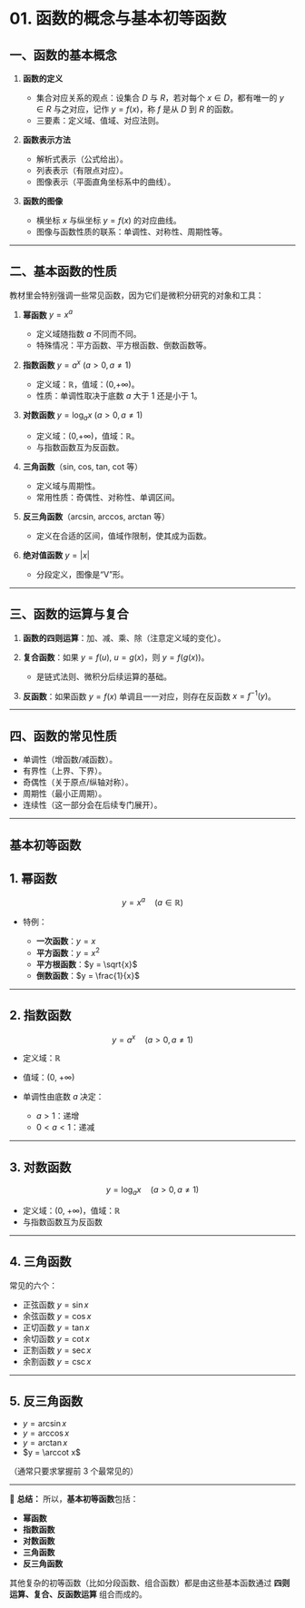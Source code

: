 # 01. 函数的概念与基本初等函数

## 一、函数的基本概念

1. **函数的定义**

   * 集合对应关系的观点：设集合 $D$ 与 $R$，若对每个 $x \in D$，都有唯一的 $y \in R$ 与之对应，记作 $y=f(x)$，称 $f$ 是从 $D$ 到 $R$ 的函数。
   * 三要素：定义域、值域、对应法则。

2. **函数表示方法**

   * 解析式表示（公式给出）。
   * 列表表示（有限点对应）。
   * 图像表示（平面直角坐标系中的曲线）。

3. **函数的图像**

   * 横坐标 $x$ 与纵坐标 $y=f(x)$ 的对应曲线。
   * 图像与函数性质的联系：单调性、对称性、周期性等。

---

## 二、基本函数的性质

教材里会特别强调一些常见函数，因为它们是微积分研究的对象和工具：

1. **幂函数** $y=x^a$

   * 定义域随指数 $a$ 不同而不同。
   * 特殊情况：平方函数、平方根函数、倒数函数等。

2. **指数函数** $y=a^x$ $(a>0, a\neq1)$

   * 定义域：$\mathbb{R}$，值域：(0,+∞)。
   * 性质：单调性取决于底数 $a$ 大于 1 还是小于 1。

3. **对数函数** $y=\log_a x$ $(a>0, a\neq1)$

   * 定义域：(0,+∞)，值域：$\mathbb{R}$。
   * 与指数函数互为反函数。

4. **三角函数**（sin, cos, tan, cot 等）

   * 定义域与周期性。
   * 常用性质：奇偶性、对称性、单调区间。

5. **反三角函数**（arcsin, arccos, arctan 等）

   * 定义在合适的区间，值域作限制，使其成为函数。

6. **绝对值函数** $y=|x|$

   * 分段定义，图像是“V”形。

---

## 三、函数的运算与复合

1. **函数的四则运算**：加、减、乘、除（注意定义域的变化）。
2. **复合函数**：如果 $y=f(u)$, $u=g(x)$，则 $y=f(g(x))$。

   * 是链式法则、微积分后续运算的基础。
3. **反函数**：如果函数 $y=f(x)$ 单调且一一对应，则存在反函数 $x=f^{-1}(y)$。

---

## 四、函数的常见性质

* 单调性（增函数/减函数）。
* 有界性（上界、下界）。
* 奇偶性（关于原点/纵轴对称）。
* 周期性（最小正周期）。
* 连续性（这一部分会在后续专门展开）。

---

## 基本初等函数

## 1. 幂函数

$$
y = x^a \quad (a \in \mathbb{R})
$$

* 特例：

  * **一次函数**：$y = x$
  * **平方函数**：$y = x^2$
  * **平方根函数**：$y = \sqrt{x}$
  * **倒数函数**：$y = \frac{1}{x}$

---

## 2. 指数函数

$$
y = a^x \quad (a>0, a \neq 1)
$$

* 定义域：$\mathbb{R}$
* 值域：(0, +∞)
* 单调性由底数 $a$ 决定：

  * $a>1$：递增
  * $0<a<1$：递减

---

## 3. 对数函数

$$
y = \log_a x \quad (a>0, a \neq 1)
$$

* 定义域：(0, +∞)，值域：$\mathbb{R}$
* 与指数函数互为反函数

---

## 4. 三角函数

常见的六个：

* 正弦函数 $y=\sin x$
* 余弦函数 $y=\cos x$
* 正切函数 $y=\tan x$
* 余切函数 $y=\cot x$
* 正割函数 $y=\sec x$
* 余割函数 $y=\csc x$

---

## 5. 反三角函数

* $y = \arcsin x$
* $y = \arccos x$
* $y = \arctan x$
* $y = \arccot x$

（通常只要求掌握前 3 个最常见的）

---

📌 **总结：**
所以，**基本初等函数**包括：

* **幂函数**
* **指数函数**
* **对数函数**
* **三角函数**
* **反三角函数**

其他复杂的初等函数（比如分段函数、组合函数）都是由这些基本函数通过 **四则运算、复合、反函数运算** 组合而成的。





